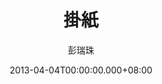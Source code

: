 ---
issue: 13
title: 掛紙
author: 彭瑞珠
language: 四縣
date: 2013-04-04T00:00:00.000+08:00
topic: 文史
difficulty: 2
wikidata: Q98095816
wikidata_link: https://www.wikidata.org/wiki/Q98095816
---
